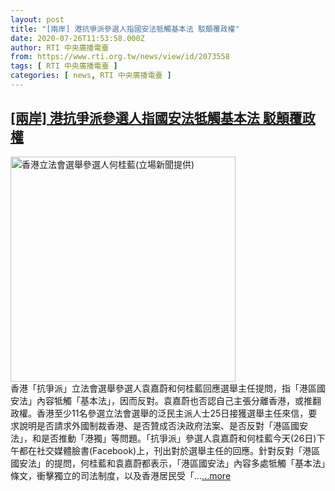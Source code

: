 ```yaml
---
layout: post
title: "[兩岸] 港抗爭派參選人指國安法牴觸基本法 駁顛覆政權"
date: 2020-07-26T11:53:58.000Z
author: RTI 中央廣播電臺
from: https://www.rti.org.tw/news/view/id/2073558
tags: [ RTI 中央廣播電臺 ]
categories: [ news, RTI 中央廣播電臺 ]
---
```

<!--1595764438000-->
[[兩岸] 港抗爭派參選人指國安法牴觸基本法 駁顛覆政權](https://www.rti.org.tw/news/view/id/2073558)
------

<div>
<img src="https://static.rti.org.tw/assets/thumbnails/2020/07/26/a083098d566882e6941518161b416bb8.png" width="360" alt="香港立法會選舉參選人何桂藍(立場新聞提供)" title="香港立法會選舉參選人何桂藍(立場新聞提供)"><br>香港「抗爭派」立法會選舉參選人袁嘉蔚和何桂藍回應選舉主任提問，指「港區國安法」內容牴觸「基本法」，因而反對。袁嘉蔚也否認自己主張分離香港，或推翻政權。香港至少11名參選立法會選舉的泛民主派人士25日接獲選舉主任來信，要求說明是否請求外國制裁香港、是否贊成否決政府法案、是否反對「港區國安法」，和是否推動「港獨」等問題。「抗爭派」參選人袁嘉蔚和何桂藍今天(26日)下午都在社交媒體臉書(Facebook)上，刊出對於選舉主任的回應。針對反對「港區國安法」的提問，何桂藍和袁嘉蔚都表示，「港區國安法」內容多處牴觸「基本法」條文，衝擊獨立的司法制度，以及香港居民受「...<a target="_blank" href="https://www.rti.org.tw/news/view/id/2073558">...more</a>
</div>
